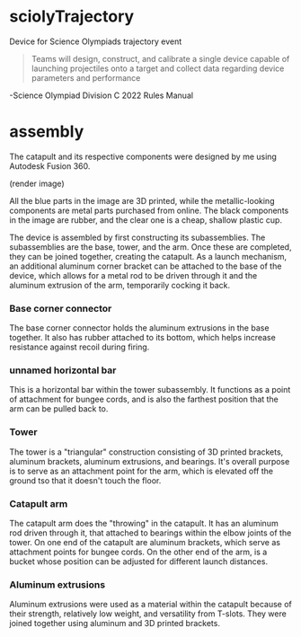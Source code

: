 # sciolyTrajectory
Device for Science Olympiads trajectory event

>Teams will design, construct, and calibrate a single device capable of launching projectiles onto a target and collect data regarding device parameters and performance

-Science Olympiad Division C 2022 Rules Manual

# assembly

The catapult and its respective components were designed by me using Autodesk Fusion 360.

(render image)

All the blue parts in the image are 3D printed, while the metallic-looking components are metal parts purchased from online. The black components in the image are rubber, and the clear one is a cheap, shallow plastic cup.

The device is assembled by first constructing its subassemblies. The subassemblies are the base, tower, and the arm. Once these are completed, they can be joined together, creating the catapult. As a launch mechanism, an additional aluminum corner bracket can be attached to the base of the device, which allows for a metal rod to be driven through it and the aluminum extrusion of the arm, temporarily cocking it back.

### Base corner connector

The base corner connector holds the aluminum extrusions in the base together. It also has rubber attached to its bottom, which helps increase resistance against recoil during firing.

### unnamed horizontal bar

This is a horizontal bar within the tower subassembly. It functions as a point of attachment for bungee cords, and is also the farthest position that the arm can be pulled back to.

### Tower

The tower is a "triangular" construction consisting of 3D printed brackets, aluminum brackets, aluminum extrusions, and bearings. It's overall purpose is to serve as an attachment point for the arm, which is elevated off the ground tso that it doesn't touch the floor.

### Catapult arm

The catapult arm does the "throwing" in the catapult. It has an aluminum rod driven through it, that attached to bearings within the elbow joints of the tower.
On one end of the catapult are aluminum brackets, which serve as attachment points for bungee cords. On the other end of the arm, is a bucket whose position can be adjusted for different launch distances.

### Aluminum extrusions

Aluminum extrusions were used as a material within the catapult because of their strength, relatively low weight, and versatility from T-slots. They were joined together using aluminum and 3D printed brackets.
